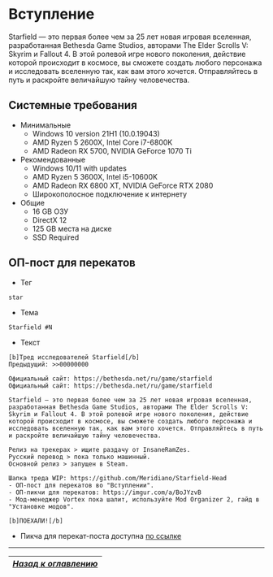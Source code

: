 # Вступление

Starfield — это первая более чем за 25 лет новая игровая вселенная, разработанная Bethesda Game Studios, авторами The Elder Scrolls V: Skyrim и Fallout 4. В этой ролевой игре нового поколения, действие которой происходит в космосе, вы сможете создать любого персонажа и исследовать вселенную так, как вам этого хочется. Отправляйтесь в путь и раскройте величайшую тайну человечества.

## Системные требования

+ Минимальные
    + Windows 10 version 21H1 (10.0.19043)
    + AMD Ryzen 5 2600X, Intel Core i7-6800K
    + AMD Radeon RX 5700, NVIDIA GeForce 1070 Ti
+ Рекомендованные
    + Windows 10/11 with updates
    + AMD Ryzen 5 3600X, Intel i5-10600K
    + AMD Radeon RX 6800 XT, NVIDIA GeForce RTX 2080
    + Широкополосное подключение к интернету
+ Общие
    + 16 GB ОЗУ
    + DirectX 12
    + 125 GB места на диске
    + SSD Required

## ОП-пост для перекатов

+ Тег
```
star
```
+ Тема
```
Starfield #N
```
+ Текст
```
[b]Тред исследователей Starfield[/b]
Предыдущий: >>00000000

Официальный сайт: https://bethesda.net/ru/game/starfield
Официальный сайт: https://bethesda.net/ru/game/starfield

Starfield — это первая более чем за 25 лет новая игровая вселенная, разработанная Bethesda Game Studios, авторами The Elder Scrolls V: Skyrim и Fallout 4. В этой ролевой игре нового поколения, действие которой происходит в космосе, вы сможете создать любого персонажа и исследовать вселенную так, как вам этого хочется. Отправляйтесь в путь и раскройте величайшую тайну человечества.

Релиз на трекерах > ищите раздачу от InsaneRamZes.
Русский перевод > пока только машинный.
Основной релиз > запущен в Steam.

Шапка треда WIP: https://github.com/Meridiano/Starfield-Head
- ОП-пост для перекатов во "Вступлении".
- ОП-пикчи для перекатов: https://imgur.com/a/BoJYzvB
- Мод-менеджер Vortex пока шалит, используйте Mod Organizer 2, гайд в "Установкe модов".

[b]ПОЕХАЛИ![/b]
```
+ Пикча для перекат-поста доступна [по ссылке](https://cdn.discordapp.com/attachments/1125351713998655589/1146941997798662275/Starfield.png)

------

|[*Назад к оглавлению*](https://github.com/Meridiano/Starfield-Head)|
|:---:|